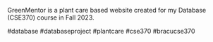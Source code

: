 GreenMentor is a plant care based website created for my Database (CSE370) course in Fall 2023. 

#database #databaseproject #plantcare #cse370 #bracucse370
